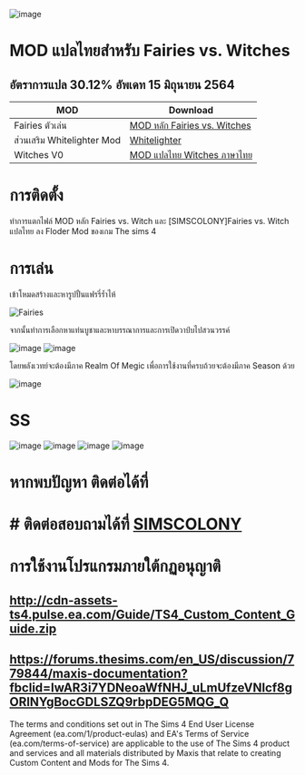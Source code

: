 ![image](https://user-images.githubusercontent.com/13219372/122054824-3d69a900-ce12-11eb-9e8a-1bebc9f3bd2f.png)

# MOD แปลไทยสำหรับ Fairies vs. Witches
## อัตราการแปล 30.12%  อัพเดท 15 มิถุนายน 2564

| MOD   | Download |
| ------------- | ------------- |
|Fairies ตัวเล่น|[MOD หลัก Fairies vs. Witches](https://www.patreon.com/posts/sims-4-fairies-52330299)|
|ส่วนเสริม Whitelighter Mod|[Whitelighter](https://www.patreon.com/posts/whitelighter-mod-30418919?utm_medium=clipboard_copy&utm_source=copy_to_clipboard&utm_campaign=postshare)|
|Witches V0 |[MOD แปลไทย Witches ภาษาไทย](https://github.com/simscolony/FairiesVSWitches_Traditional_THAI/raw/main/%5BSIMSCOLONY%5D_FAIRY_THAI_V0.package)|


# การติดตั้ง
ทำการแตกไฟล์ MOD หลัก  Fairies vs. Witch และ [SIMSCOLONY]Fairies vs. Witch แปลไทย ลง Floder Mod ของเกม The sims 4

# การเล่น
เข้าโหมดสร้างและหารูปปั้นแฟรรี่ร้ำไห้

![Fairies](https://user-images.githubusercontent.com/13219372/122050070-515edc00-ce0d-11eb-8d23-ab76217c4c03.png)

จากนั้นทำการเลือกหาแท่นบูชาและหาบรรณาการและการเปิดวาป์บไปสวนวรรค์

![image](https://user-images.githubusercontent.com/13219372/122050123-5facf800-ce0d-11eb-95a4-b01c23dea6fb.png)
![image](https://user-images.githubusercontent.com/13219372/122050254-7ce1c680-ce0d-11eb-8e47-63c25f591255.png)

โดยพลังเวทย์จะต้องมีภาค Realm Of Megic เพื่อการใช้งานที่ครบถ้วยจะต้องมีภาค Season ด้วย

![image](https://user-images.githubusercontent.com/13219372/122050280-8408d480-ce0d-11eb-9f74-c84a3e65d642.png)



# SS
![image](https://user-images.githubusercontent.com/13219372/122051369-b961f200-ce0e-11eb-9617-00e1688c1559.png)
![image](https://user-images.githubusercontent.com/13219372/122051379-bc5ce280-ce0e-11eb-9d77-ba4314c087bc.png)
![image](https://user-images.githubusercontent.com/13219372/122050546-bca8ae00-ce0d-11eb-96d5-ed61f278e16e.png)
![image](https://user-images.githubusercontent.com/13219372/122050521-b9adbd80-ce0d-11eb-8b52-fddc53ce126d.png)


# หากพบปัญหา ติดต่อได้ที่
# # ติดต่อสอบถามได้ที่ [SIMSCOLONY](https://www.facebook.com/SimsColony/)


# การใช้งานโปรแกรมภายใต้กฏอนุญาติ 
## http://cdn-assets-ts4.pulse.ea.com/Guide/TS4_Custom_Content_Guide.zip
## https://forums.thesims.com/en_US/discussion/779844/maxis-documentation?fbclid=IwAR3i7YDNeoaWfNHJ_uLmUfzeVNIcf8gORINYgBocGDLSZQ9rbpDEG5MQG_Q

The terms and conditions set out in The Sims 4 End User License Agreement (ea.com/1/product-eulas) and EA's Terms of Service (ea.com/terms-of-service) are applicable to the use of The Sims 4 product and services and all materials distributed by Maxis that relate to creating Custom Content and Mods for The Sims 4.
